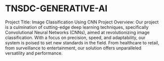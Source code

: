 # TNSDC-GENERATIVE-AI
Project Title:
    Image Classification Using CNN
Project Overview:
                Our project is a culmination of cutting-edge deep learning techniques, specifically Convolutional Neural Networks (CNNs), aimed at revolutionizing image classification. With a focus on precision, speed, and adaptability, our system is poised to set new standards in the field. From healthcare to retail, from surveillance to entertainment, our solution offers unparalleled versatility and performance.
